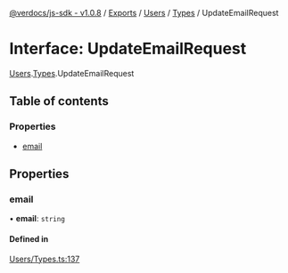 [@verdocs/js-sdk - v1.0.8](../README.md) / [Exports](../modules.md) / [Users](../modules/Users.md) / [Types](../modules/Users.Types.md) / UpdateEmailRequest

# Interface: UpdateEmailRequest

[Users](../modules/Users.md).[Types](../modules/Users.Types.md).UpdateEmailRequest

## Table of contents

### Properties

- [email](Users.Types.UpdateEmailRequest.md#email)

## Properties

### email

• **email**: `string`

#### Defined in

[Users/Types.ts:137](https://github.com/Verdocs/js-sdk/blob/main/src/Users/Types.ts#L137)
